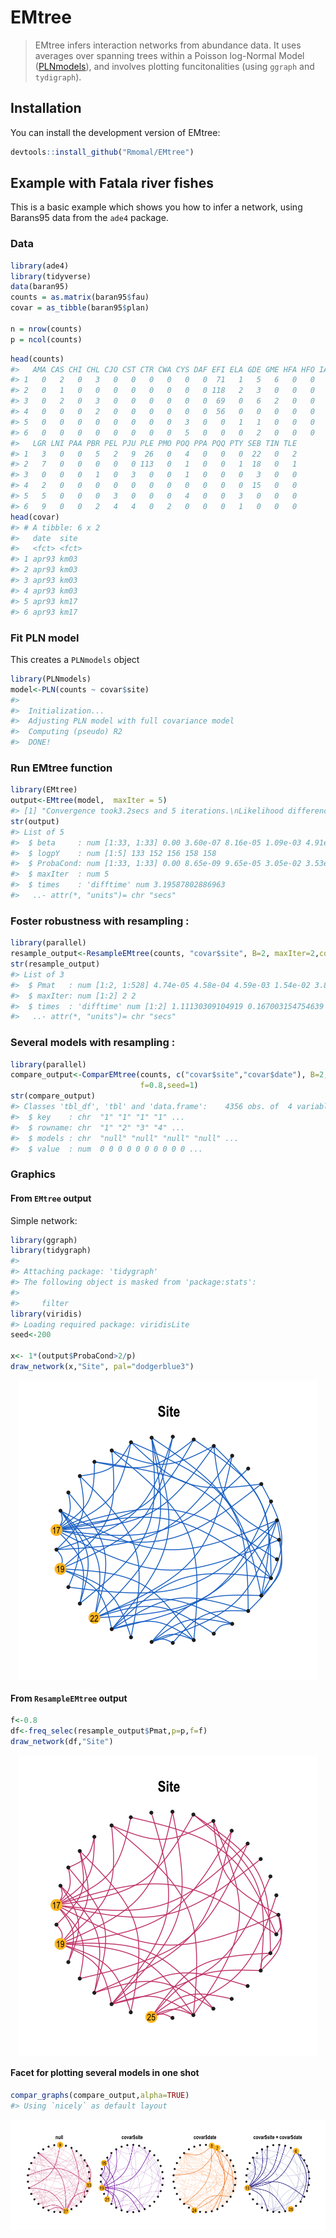 
<!-- README.md is generated from README.Rmd. Please edit that file -->
EMtree
======

> EMtree infers interaction networks from abundance data. It uses averages over spanning trees within a Poisson log-Normal Model ([PLNmodels](https://github.com/jchiquet/PLNmodels%3E)), and involves plotting funcitonalities (using `ggraph` and `tydigraph`).

Installation
------------

You can install the development version of EMtree:

``` r
devtools::install_github("Rmomal/EMtree")
```

Example with Fatala river fishes
--------------------------------

This is a basic example which shows you how to infer a network, using Barans95 data from the `ade4` package.

### Data

``` r
library(ade4)
library(tidyverse)
data(baran95)
counts = as.matrix(baran95$fau)
covar = as_tibble(baran95$plan)

n = nrow(counts)
p = ncol(counts)
```

``` r
head(counts)
#>   AMA CAS CHI CHL CJO CST CTR CWA CYS DAF EFI ELA GDE GME HFA HFO IAF LFA
#> 1   0   2   0   3   0   0   0   0   0   0  71   1   5   6   0   0   7   3
#> 2   0   1   0   0   0   0   0   0   0   0 118   2   3   0   0   0   8   1
#> 3   0   2   0   3   0   0   0   0   0   0  69   0   6   2   0   0   8   3
#> 4   0   0   0   2   0   0   0   0   0   0  56   0   0   0   0   0   1   0
#> 5   0   0   0   0   0   0   0   0   3   0   0   1   1   0   0   0   2   2
#> 6   0   0   0   0   0   0   0   0   5   0   0   0   2   0   0   0   0   0
#>   LGR LNI PAA PBR PEL PJU PLE PMO POQ PPA PQQ PTY SEB TIN TLE
#> 1   3   0   0   5   2   9  26   0   4   0   0   0  22   0   2
#> 2   7   0   0   0   0   0 113   0   1   0   0   1  18   0   1
#> 3   0   0   0   1   0   3   0   0   1   0   0   0   3   0   0
#> 4   2   0   0   0   0   0   0   0   0   0   0   0  15   0   0
#> 5   5   0   0   0   3   0   0   0   4   0   0   3   0   0   0
#> 6   9   0   0   2   4   4   0   2   0   0   0   1   0   0   0
head(covar)
#> # A tibble: 6 x 2
#>   date  site 
#>   <fct> <fct>
#> 1 apr93 km03 
#> 2 apr93 km03 
#> 3 apr93 km03 
#> 4 apr93 km03 
#> 5 apr93 km17 
#> 6 apr93 km17
```

### Fit PLN model

This creates a `PLNmodels` object

``` r
library(PLNmodels)
model<-PLN(counts ~ covar$site)
#> 
#>  Initialization...
#>  Adjusting PLN model with full covariance model
#>  Computing (pseudo) R2
#>  DONE!
```

### Run EMtree function

``` r
library(EMtree)
output<-EMtree(model,  maxIter = 5)
#> [1] "Convergence took3.2secs and 5 iterations.\nLikelihood difference =0.706652886623658\nBetas difference =9.49871549076967e-06"
str(output)
#> List of 5
#>  $ beta     : num [1:33, 1:33] 0.00 3.60e-07 8.16e-05 1.09e-03 4.91e-05 ...
#>  $ logpY    : num [1:5] 133 152 156 158 158
#>  $ ProbaCond: num [1:33, 1:33] 0.00 8.65e-09 9.65e-05 3.05e-02 3.53e-05 ...
#>  $ maxIter  : num 5
#>  $ times    : 'difftime' num 3.19587802886963
#>   ..- attr(*, "units")= chr "secs"
```

### Foster robustness with resampling :

``` r
library(parallel)
resample_output<-ResampleEMtree(counts, "covar$site", B=2, maxIter=2,cond.tol=1e-8, cores=1)
str(resample_output)
#> List of 3
#>  $ Pmat   : num [1:2, 1:528] 4.74e-05 4.58e-04 4.59e-03 1.54e-02 3.87e-02 ...
#>  $ maxIter: num [1:2] 2 2
#>  $ times  : 'difftime' num [1:2] 1.11130309104919 0.167003154754639
#>   ..- attr(*, "units")= chr "secs"
```

### Several models with resampling :

``` r
library(parallel)
compare_output<-ComparEMtree(counts, c("covar$site","covar$date"), B=2, maxIter=2,cond.tol=1e-8, cores=1,
                             f=0.8,seed=1)
str(compare_output)
#> Classes 'tbl_df', 'tbl' and 'data.frame':    4356 obs. of  4 variables:
#>  $ key    : chr  "1" "1" "1" "1" ...
#>  $ rowname: chr  "1" "2" "3" "4" ...
#>  $ models : chr  "null" "null" "null" "null" ...
#>  $ value  : num  0 0 0 0 0 0 0 0 0 0 ...
```

### Graphics

#### From `EMtree` output

Simple network:

``` r
library(ggraph)
library(tidygraph)
#> 
#> Attaching package: 'tidygraph'
#> The following object is masked from 'package:stats':
#> 
#>     filter
library(viridis)
#> Loading required package: viridisLite
seed<-200

x<- 1*(output$ProbaCond>2/p)
draw_network(x,"Site", pal="dodgerblue3")
```

<img src="man/figures/README-unnamed-chunk-5-1.png" style="display: block; margin: auto;" />

#### From `ResampleEMtree` output

``` r
f<-0.8
df<-freq_selec(resample_output$Pmat,p=p,f=f)
draw_network(df,"Site")
```

<img src="man/figures/README-unnamed-chunk-6-1.png" style="display: block; margin: auto;" />

#### Facet for plotting several models in one shot

``` r
compar_graphs(compare_output,alpha=TRUE)
#> Using `nicely` as default layout
```

<img src="man/figures/README-unnamed-chunk-7-1.png" style="display: block; margin: auto;" />
